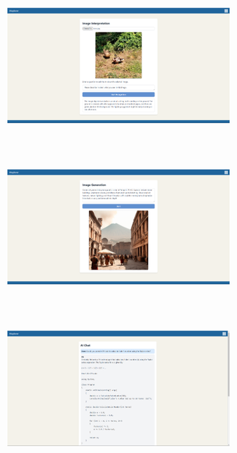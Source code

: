 

![Image Interpretation](./assets/screenshots/image_interpr_sample.png)  
<br>
<br>
<br>
<br>
<br>
<br>
![Image Generation](./assets/screenshots/image_gen_sample.png)  
<br>
<br>
<br>
<br>
<br>
<br>
![NLP Chat](./assets/screenshots/nlp_chat_sample.png)

